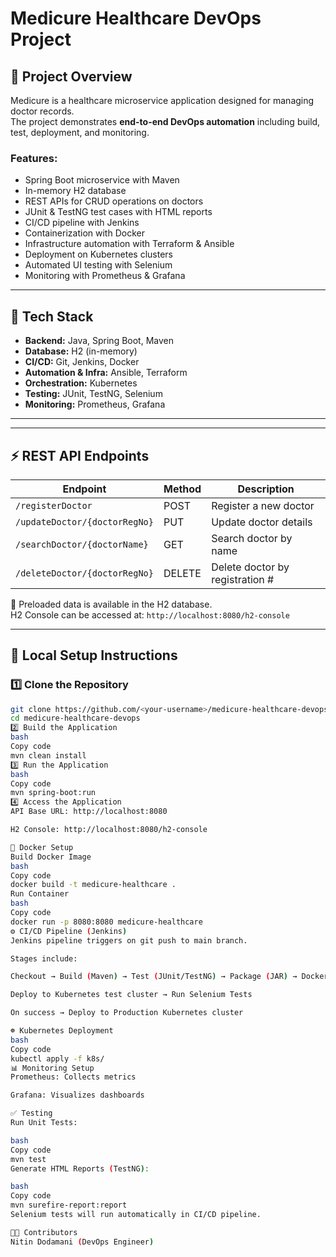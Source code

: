 # Medicure Healthcare DevOps Project

## 📌 Project Overview
Medicure is a healthcare microservice application designed for managing doctor records.  
The project demonstrates **end-to-end DevOps automation** including build, test, deployment, and monitoring.

### Features:
- Spring Boot microservice with Maven
- In-memory H2 database
- REST APIs for CRUD operations on doctors
- JUnit & TestNG test cases with HTML reports
- CI/CD pipeline with Jenkins
- Containerization with Docker
- Infrastructure automation with Terraform & Ansible
- Deployment on Kubernetes clusters
- Automated UI testing with Selenium
- Monitoring with Prometheus & Grafana

---

## 🚀 Tech Stack
- **Backend:** Java, Spring Boot, Maven
- **Database:** H2 (in-memory)
- **CI/CD:** Git, Jenkins, Docker
- **Automation & Infra:** Ansible, Terraform
- **Orchestration:** Kubernetes
- **Testing:** JUnit, TestNG, Selenium
- **Monitoring:** Prometheus, Grafana

---


---

## ⚡ REST API Endpoints

| Endpoint                          | Method  | Description                     |
|-----------------------------------|---------|---------------------------------|
| `/registerDoctor`                 | POST    | Register a new doctor           |
| `/updateDoctor/{doctorRegNo}`     | PUT     | Update doctor details           |
| `/searchDoctor/{doctorName}`      | GET     | Search doctor by name           |
| `/deleteDoctor/{doctorRegNo}`     | DELETE  | Delete doctor by registration # |

📌 Preloaded data is available in the H2 database.  
H2 Console can be accessed at: `http://localhost:8080/h2-console`  

---

## 🔧 Local Setup Instructions

### 1️⃣ Clone the Repository
```bash
git clone https://github.com/<your-username>/medicure-healthcare-devops.git
cd medicure-healthcare-devops
2️⃣ Build the Application
bash
Copy code
mvn clean install
3️⃣ Run the Application
bash
Copy code
mvn spring-boot:run
4️⃣ Access the Application
API Base URL: http://localhost:8080

H2 Console: http://localhost:8080/h2-console

🐳 Docker Setup
Build Docker Image
bash
Copy code
docker build -t medicure-healthcare .
Run Container
bash
Copy code
docker run -p 8080:8080 medicure-healthcare
⚙️ CI/CD Pipeline (Jenkins)
Jenkins pipeline triggers on git push to main branch.

Stages include:

Checkout → Build (Maven) → Test (JUnit/TestNG) → Package (JAR) → Dockerize

Deploy to Kubernetes test cluster → Run Selenium Tests

On success → Deploy to Production Kubernetes cluster

☸️ Kubernetes Deployment
bash
Copy code
kubectl apply -f k8s/
📊 Monitoring Setup
Prometheus: Collects metrics

Grafana: Visualizes dashboards

✅ Testing
Run Unit Tests:

bash
Copy code
mvn test
Generate HTML Reports (TestNG):

bash
Copy code
mvn surefire-report:report
Selenium tests will run automatically in CI/CD pipeline.

👨‍💻 Contributors
Nitin Dodamani (DevOps Engineer)

